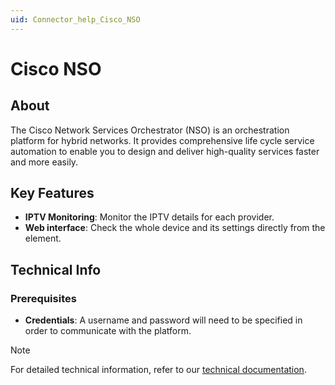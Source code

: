 ```yaml
---
uid: Connector_help_Cisco_NSO
---
```


# Cisco NSO

## About

The Cisco Network Services Orchestrator (NSO) is an orchestration platform for hybrid networks. It provides comprehensive life cycle service automation to enable you to design and deliver high-quality services faster and more easily.

## Key Features

- **IPTV Monitoring**: Monitor the IPTV details for each provider.
- **Web interface**: Check the whole device and its settings directly from the element.

## Technical Info

### Prerequisites

- **Credentials**: A username and password will need to be specified in order to communicate with the platform.

> [!NOTE]
> For detailed technical information, refer to our [technical documentation](xref:Connector_help_Cisco_NSO_Technical).
